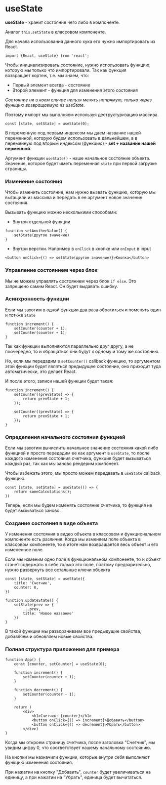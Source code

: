 # useState

**useState** - хранит состояние чего либо в компоненте.

Аналог `this.setState` в классовом компоненте.

Для начала использования данного хука его нужно импортировать из React.

```tsx
import {React, useState} from 'react';
```

Чтобы инициализировать состояние, нужно использовать функцию, которую мы только что импортировали. Так как функция возвращает кортеж, т.е. мы знаем, что:

- Первый элемент всегда - состояние
- Второй элемент - функция для изменения этого состояния

_Состояние ни в коем случае нельзя менять напрямую, только через функцию возвращаемую из useState._

Поэтому импорт мы выполняем используя деструктуризацию массива.

```tsx
const [state, setState] = useState(0);
```

В переменную под первым индексом мы даем название нашей переменной, которую будем использовать в дальнейшем, а в переменную под вторым индексом (функцию) - **set + название нашей перменной.**

Аргумент функции `useState()` - наше начальное состояние объекта. Значение, которое будет иметь переменная `state` при первой загрузке страницы.

### Изменение состояния

Чтобы изменить состояние, нам нужно вызвать функцию, которую мы вытащили из массива и передать в ее аргумент новое значение состояния.

Вызывать функцию можно несколькими способами:

- Внутри отдельной функции

```tsx
function setAnotherValue() {
	setState(другое значение)
}
```

- Внутри верстки. Например в `onClick` в кнопке или `onInput` в input

```tsx
<button onClick={() => setState(другое значение)}>Кнопка</button>
```

### Управление состоянием через блок

Мы не можем управлять состоянием через блок `if else`. Это запрещено самим React. Он будет выдавать ошибку.

### Асинхронность функции

Если мы захотим в одной функции два раза обратиться и поменять один и тот-же `State`

```tsx
function increment() {
	setCounter(counter + 1);
	setCounter(counter + 1);
}
```

Так как функции выполняются параллельно друг другу, а не поочередно, то и обращаться они будут к одному и тому же состоянию.

Но, если мы передадим в `setCounter()` callbaсk функцию, то аргументом этой функции будет являться предыдущее состояние, оно приходит туда автоматически, это делает React.

И после этого, записи нашей функции будет такая:

```tsx
function increment() {
	setCounter((prevState) => {
		return prevState + 1;
	});
	
	setCounter((prevState) => {
		return prevState + 1;
	});
}
```

### Определения начального состояния функцией

Если мы захотим вычислить начальное значение состояния какой либо функцией и просто передадим ее как аргумент в `useState`, то после каждого изменения состояния счетчика, функция будет вызываться каждый раз, так как мы заново рендерим компонент.

Чтобы избежать этого, мы просто можем передавать в `useState` callback функцию.

```tsx
const [state, setState] = useState(() => {
	return someCalculations();
})
```

Теперь, если мы будем изменять состояние счетчика, то функция не будет вызываться заново.

### Создание состояния в виде объекта

У изменения состояния в видео объекта в классовом и функциональном компоненте есть различия. Когда мы изменяем поле объекта в классовом компоненте, то в итоге нам возвращается весь объект и его измененное поле.

Если мы изменим одно поле в функциональном компоненте, то и объект станет содержать в себе только это поле, поэтому предварительно, нужно развернуть все остальные ключи объекта

```tsx
const [state, setState] = useState({
	title: 'Счетчик',
	counter: 0,
})
```

```tsx
function updateState() {
	setState(prev => {
		...prev,
		title: 'Новое название'
	})
}
```

В такой функции мы разворачиваем все предыдущие свойства, добавляем и обновляем новые свойства.

### Полная структура приложения для примера

```tsx
function App() {
	const [counter, setCounter] = useState(0);

	function increment() {
		setCounter(counter + 1);
	}

	function decrement() {
		setCounter(counter - 1);
	}

	return (
		<div>
			<h1>Счетчик: {counter}</h1>
			<button onClick={() => increment}>Добавить</button>
			<button onClick={() => decrement}>Убрать</button>
		</div>)
}
```

Когда мы откроем страницу счетчика, после заголовка "Счетчик", мы увидим цифру 0, что соответствует нашему начальному состоянию.

На кнопки мы назначили функции, которые внутри себя выполняют функцию изменения состояния.

При нажатии на кнопку "Добавить", `counter` будет увеличиваться на единицу, а при нажатии на "Убрать", единица будет вычитаться.